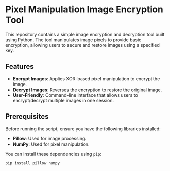 # Pixel Manipulation Image Encryption Tool

This repository contains a simple image encryption and decryption tool built using Python. The tool manipulates image pixels to provide basic encryption, allowing users to secure and restore images using a specified key.

## Features

- **Encrypt Images**: Applies XOR-based pixel manipulation to encrypt the image.
- **Decrypt Images**: Reverses the encryption to restore the original image.
- **User-Friendly**: Command-line interface that allows users to encrypt/decrypt multiple images in one session.

## Prerequisites

Before running the script, ensure you have the following libraries installed:

- **Pillow**: Used for image processing.
- **NumPy**: Used for pixel manipulation.

You can install these dependencies using `pip`:

```bash
pip install pillow numpy
